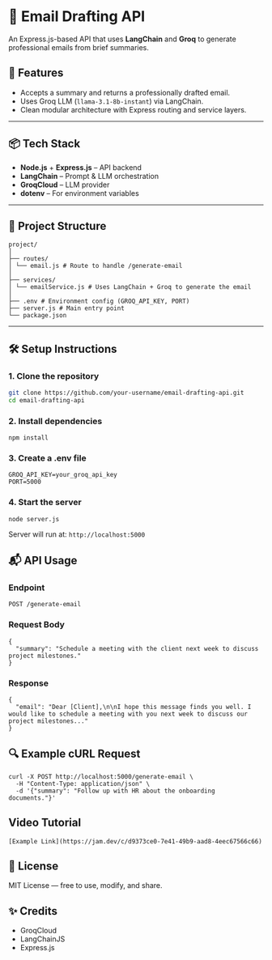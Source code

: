 # 📧 Email Drafting API

An Express.js-based API that uses **LangChain** and **Groq** to generate professional emails from brief summaries.

## 🚀 Features

- Accepts a summary and returns a professionally drafted email.
- Uses Groq LLM (`llama-3.1-8b-instant`) via LangChain.
- Clean modular architecture with Express routing and service layers.

---

## 📦 Tech Stack

- **Node.js** + **Express.js** – API backend
- **LangChain** – Prompt & LLM orchestration
- **GroqCloud** – LLM provider
- **dotenv** – For environment variables

---

## 📁 Project Structure

```
project/
│
├── routes/
│ └── email.js # Route to handle /generate-email
│
├── services/
│ └── emailService.js # Uses LangChain + Groq to generate the email
│
├── .env # Environment config (GROQ_API_KEY, PORT)
├── server.js # Main entry point
└── package.json
```

---

## 🛠️ Setup Instructions

### 1. Clone the repository

```bash
git clone https://github.com/your-username/email-drafting-api.git
cd email-drafting-api

```

### 2. Install dependencies

```
npm install
```

### 3. Create a .env file

```
GROQ_API_KEY=your_groq_api_key
PORT=5000
```

### 4. Start the server

```
node server.js
```

Server will run at:
`http://localhost:5000`

## 📬 API Usage

### Endpoint

```
POST /generate-email
```

### Request Body

```
{
  "summary": "Schedule a meeting with the client next week to discuss project milestones."
}
```

### Response

```
{
  "email": "Dear [Client],\n\nI hope this message finds you well. I would like to schedule a meeting with you next week to discuss our project milestones..."
}
```

## 🔍 Example cURL Request

```
curl -X POST http://localhost:5000/generate-email \
  -H "Content-Type: application/json" \
  -d '{"summary": "Follow up with HR about the onboarding documents."}'
```

## Video Tutorial

```
[Example Link](https://jam.dev/c/d9373ce0-7e41-49b9-aad8-4eec67566c66)
```

## 📄 License

MIT License — free to use, modify, and share.

## ✨ Credits

- GroqCloud
- LangChainJS
- Express.js
